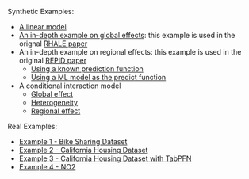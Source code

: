 Synthetic Examples:

- [A linear model](./notebooks/synthetic-examples/01_linear_model.md)
- [An in-depth example on global effects](./notebooks/synthetic-examples/02_global_effect_methods_comparison.md): this example is used in the orignal [RHALE paper](https://arxiv.org/abs/2309.11193)
- An in-depth example on regional effects: this example is used in the original [REPID paper](https://proceedings.mlr.press/v151/herbinger22a/herbinger22a.pdf)
    - [Using a known prediction function](./notebooks/synthetic-examples/03_regional_effects_synthetic_f.md)
    - [Using a ML model as the predict function](./notebooks/synthetic-examples/04_regional_effects_real_f.md)
- A conditional interaction model
    - [Global effect](./notebooks/synthetic-examples/05_conditional_interaction_independent_uniform_global.md)
    - [Heterogeneity](./notebooks/synthetic-examples/05_conditional_interaction_independent_uniform_heter.md)
    - [Regional effect](./notebooks/synthetic-examples/05_conditional_interaction_independent_uniform_regional.md)

Real Examples:

- [Example 1 - Bike Sharing Dataset](./notebooks/real-examples/01_bike_sharing_dataset.md)
- [Example 2 - California Housing Dataset](./notebooks/real-examples/02_california_housing.md)
- [Example 3 - California Housing Dataset with TabPFN](./notebooks/real-examples/03_california_housing_tabpfn.md)
- [Example 4 - NO2](./notebooks/real-examples/04_no2.md)
